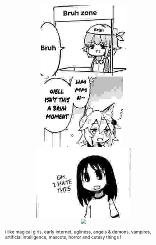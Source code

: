 <p align="center">
  <img src="https://raw.githubusercontent.com/DeflatedPickle/DeflatedPickle/master/bruh-2.jpg"/>
  <img src="https://raw.githubusercontent.com/DeflatedPickle/DeflatedPickle/master/bruh.jpg"/>
  <img src="https://raw.githubusercontent.com/DeflatedPickle/DeflatedPickle/master/ohihatethis.jpg"/>
  <br>
  <img src="https://count.getloli.com/get/@kittypawsu?theme=gelbooru"/>
</p>
i like magical girls, early internet, ugliness, angels & demons, vampires, artificial intelligence, mascots, horror and cutesy things !
